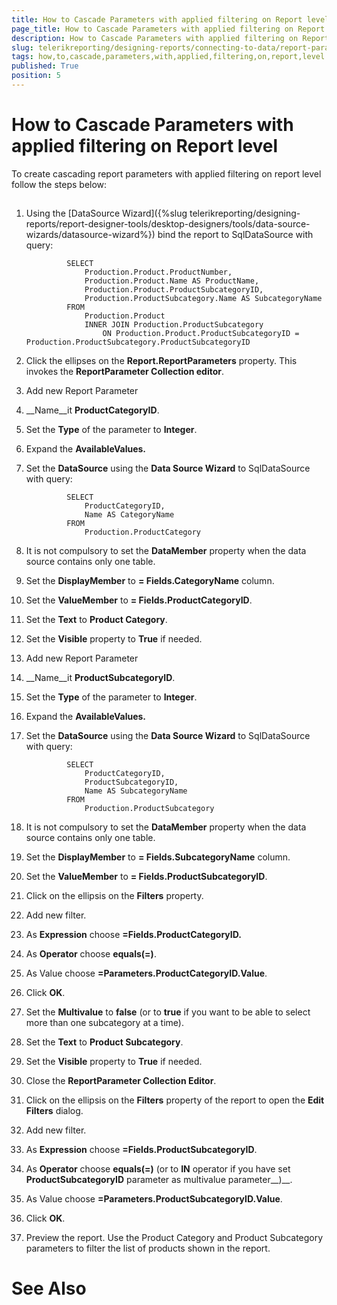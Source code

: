 ```yaml
---
title: How to Cascade Parameters with applied filtering on Report level
page_title: How to Cascade Parameters with applied filtering on Report level | for Telerik Reporting Documentation
description: How to Cascade Parameters with applied filtering on Report level
slug: telerikreporting/designing-reports/connecting-to-data/report-parameters/how-to-cascade-parameters-with-applied-filtering-on-report-level
tags: how,to,cascade,parameters,with,applied,filtering,on,report,level
published: True
position: 5
---
```


# How to Cascade Parameters with applied filtering on Report level



To create cascading report parameters with applied filtering on report level follow the steps below:
   	

## 

1. Using the [DataSource Wizard]({%slug telerikreporting/designing-reports/report-designer-tools/desktop-designers/tools/data-source-wizards/datasource-wizard%}) bind the report to SqlDataSource with query:
		        

	
				SELECT
					Production.Product.ProductNumber,
					Production.Product.Name AS ProductName,
					Production.Product.ProductSubcategoryID,
					Production.ProductSubcategory.Name AS SubcategoryName
				FROM
					Production.Product
					INNER JOIN Production.ProductSubcategory
						ON Production.Product.ProductSubcategoryID = Production.ProductSubcategory.ProductSubcategoryID
				



1. Click the ellipses on the __Report.ReportParameters__ property. This invokes the __ReportParameter Collection editor__.

1. Add new Report Parameter

1. __Name__it __ProductCategoryID__.

1. Set the __Type__ of the parameter to __Integer__.

1. Expand the __AvailableValues.__

1. Set the __DataSource__ using the __Data Source Wizard__ to SqlDataSource with query: 
		        

	
				SELECT
					ProductCategoryID,
					Name AS CategoryName
				FROM
					Production.ProductCategory
				



1. It is not compulsory to set the __DataMember__ property when the data source contains only one table.

1. Set the __DisplayMember__ to __= Fields.CategoryName__ column.

1. Set the __ValueMember__ to __= Fields.ProductCategoryID__.

1. Set the __Text__ to __Product Category__.

1. Set the __Visible__ property to __True__ if needed.

1. Add new Report Parameter

1. __Name__it __ProductSubcategoryID__.

1. Set the __Type__ of the parameter to __Integer__.

1. Expand the __AvailableValues.__

1. Set the __DataSource__ using the __Data Source Wizard__ to SqlDataSource with query:
		        

	
				SELECT
					ProductCategoryID,
					ProductSubcategoryID,
					Name AS SubcategoryName
				FROM
					Production.ProductSubcategory
				



1. It is not compulsory to set the __DataMember__ property when the data source contains only one table.

1. Set the __DisplayMember__ to __= Fields.SubcategoryName__ column.

1. Set the __ValueMember__ to __= Fields.ProductSubcategoryID__.

1. Click on the ellipsis on the __Filters__ property.

1. Add new filter.

1. As __Expression__ choose __=Fields.ProductCategoryID.__

1. As __Operator__ choose __equals(=)__.

1. As Value choose __=Parameters.ProductCategoryID.Value__.

1. Click __OK__.

1. Set the __Multivalue__ to __false__ (or to __true__ if you want to be able to select more than one subcategory at a time).

1. Set the __Text__ to __Product Subcategory__.

1. Set the __Visible__ property to __True__ if needed.

1. Close the __ReportParameter Collection Editor__.

1. Click on the ellipsis on the __Filters__ property of the report to open the __Edit Filters__ dialog.

1. Add new filter.

1. As __Expression__ choose __=Fields.ProductSubcategoryID__.

1. As __Operator__ choose __equals(=)__ (or to __IN__ operator if you have set __ProductSubcategoryID__ parameter as multivalue parameter__)__.

1. As Value choose __=Parameters.ProductSubcategoryID.Value__.

1. Click __OK__.

1. Preview the report. Use the Product Category and Product Subcategory parameters to filter the list of products shown in the report.

# See Also

